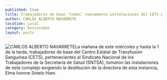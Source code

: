 ```yaml
---
published: true
title: Trabajadores de base ‘toman’ nuevamente instalaciones del CETS para exigir destitución de directora
author: CARLOS ALBERTO NAVARRETE
location: Local
category: Destacadas
layout: posts
---
```


![CARLOS ALBERTO NAVARRETE](http://i.imgur.com/GCJxG0Em.jpg)La mañana de este miércoles y hasta la 1 de la tarde, trabajadores de base del Centro Estatal de Transfusión Sanguínea (CETS), pertenecientes al Sindicato Nacional de los Trabajadores de la Secretaría de Salud (SNTSA), _tomaron_ las instalaciones de este complejo exigiendo la destitución de la directora de esta instancia, Elma Ivonne Sotelo Ham.
